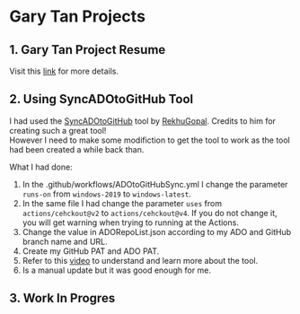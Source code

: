 # Gary Tan Projects
## 1. Gary Tan Project Resume
Visit this [link](https://github.com/garytan5753/projectgtazureresume) for more details.
## 2. Using SyncADOtoGitHub Tool
I had used the [SyncADOtoGitHub](https://github.com/RekhuGopal/SyncADOtoGitHub) tool by [RekhuGopal](https://github.com/RekhuGopal). Credits to him for creating such a great tool! <br/>
However I need to make some modifiction to get the tool to work as the tool had been created a while back than. 

What I had done:

1. In the .github/workflows/ADOtoGitHubSync.yml I change the parameter `runs-on` from `windows-2019` to `windows-latest`.
2. In the same file I had change the parameter `uses` from `actions/cehckout@v2` to `actions/cehckout@v4`. If you do not change it, you will get warning when trying to running at the Actions. 
3. Change the value in ADORepoList.json according to my ADO and GitHub branch name and URL.
4. Create my GitHub PAT and ADO PAT.
5. Refer to this [video](https://www.youtube.com/watch?v=G1nKqb8be-A&t=1434s) to understand and learn more about the tool.
6. Is a manual update but it was good enough for me.

## 3. Work In Progres
